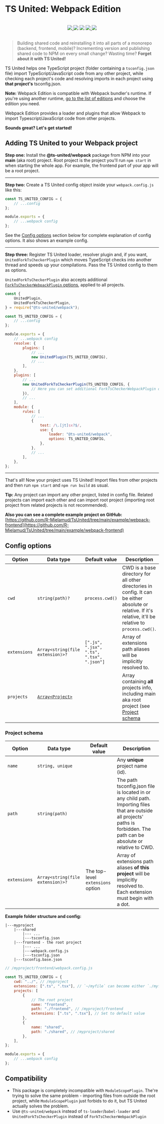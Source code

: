 # TS United: Webpack Edition

<br>
<div align="center">
    <a href="https://npmjs.com/package/@ts-united/webpack">
        <img src="https://badgen.net/npm/v/@ts-united/webpack">
    </a>
    <img src="https://badgen.net/packagephobia/install/@ts-united/webpack">
    <img src="https://badgen.net/badge/type%20declarations/included/blue?icon=typescript">
    <a href="https://github.com/R-Mielamud/TsUnited/blob/main/LICENSE">
        <img src="https://badgen.net/github/license/R-Mielamud/TsUnited">
    </a>
    <a href="https://github.com/R-Mielamud/TsUnited">
        <img src="https://badgen.net/badge/PRs/welcome!/green?icon=git">
    </a>
</div>
<br>

> Building shared code and reinstalling it into all parts of a monorepo (backend, frontend, mobile)? Incrementing version and publishing shared code to NPM on every small change? Wasting time? **Forget about it with TS United!**

TS United helps one TypeScript project (folder containing a `tsconfig.json` file) import TypeScript/JavaScript code from any other project, while checking each project's code and resolving imports in each project using **that project's** tsconfig.json.

**Note:** Webpack Edition is compatible with Webpack bundler's runtime. If you're using another runtime, [go to the list of editions](https://github.com/R-Mielamud/TsUnited#readme) and choose the edition you need.

Webpack Edition provides a loader and plugins that allow Webpack to import Typescript/JavaScript code from other projects.

**Sounds great? Let's get started!**

## Adding TS United to your Webpack project

**Step one:** Install the **@ts-united/webpack** package from NPM into your **main** (aka root) project. Root project is the project you'll run `npm start` in when starting the whole app. For example, the frontend part of your app will be a root project.

---

**Step two:** Create a TS United config object inside your `webpack.config.js` like this:

```javascript
const TS_UNITED_CONFIG = {
    // ...config
};

module.exports = {
    // ...webpack config
};
```

See the [Config options](#config-options) section below for complete explanation of config options. It also shows an example config.

---

**Step three:** Register TS United loader, resolver plugin and, if you want, `UnitedForkTsCheckerPlugin` which moves TypeScript checks into another thread and speeds up your compilations. Pass the TS United config to them as options.

`UnitedForkTsCheckerPlugin` also accepts additional [`ForkTsCheckerWebpackPlugin` options](https://www.npmjs.com/package/fork-ts-checker-webpack-plugin#options), applied to all projects.

```javascript
const {
    UnitedPlugin,
    UnitedForkTsCheckerPlugin,
} = require("@ts-united/webpack");

const TS_UNITED_CONFIG = {
    // ...config
};

module.exports = {
    // ...webpack config
    resolve: {
        plugins: [
            // ...
            new UnitedPlugin(TS_UNITED_CONFIG),
            // ...
        ],
    },
    plugins: [
        // ...
        new UnitedForkTsCheckerPlugin(TS_UNITED_CONFIG, {
            // Here you can set additional ForkTsCheckerWebpackPlugin options
        }),
        // ...
    ],
    module: {
        rules: [
            // ...
            {
                test: /\.[jt]sx?$/,
                use: {
                    loader: "@ts-united/webpack",
                    options: TS_UNITED_CONFIG,
                },
            },
            // ...
        ],
    },
};
```

---

That's all! Now your project uses TS United! Import files from other projects and then run `npm start` and `npm run build` as usual.

**Tip:** Any project can import any other project, listed in config file. Related projects can import each other and can import root project (importing root project from related projects is not recommended).

**Also you can see a complete example project on GitHub:** [https://github.com/R-Mielamud/TsUnited/tree/main/example/webpack-frontend](https://github.com/R-Mielamud/TsUnited/tree/main/example/webpack-frontend)

## <a id="config-options"></a>Config options

| Option       | Data type                           | Default value                             | Description                                                                                                                                                 |
| ------------ | ----------------------------------- | ----------------------------------------- | ----------------------------------------------------------------------------------------------------------------------------------------------------------- |
| `cwd`        | `string(path)?`                     | `process.cwd()`                           | CWD is a base directory for all other directories in config. It can be either absolute or relative. If it's relative, it'll be relative to `process.cwd()`. |
| `extensions` | `Array<string(file extension)>?`    | `[".js", ".jsx", ".ts", ".tsx", ".json"]` | Array of extensions path aliases will be implicitly resolved to.                                                                                            |
| `projects`   | [`Array<Project>`](#project-schema) |                                           | Array containing **all** projects info, including main aka root project (see [Project schema](#project-schema)                                              |

### <a id="project-schema"></a>Project schema

| Option       | Data type                        | Default value                     | Description                                                                                                                                                                  |
| ------------ | -------------------------------- | --------------------------------- | ---------------------------------------------------------------------------------------------------------------------------------------------------------------------------- |
| `name`       | `string, unique`                 |                                   | Any **unique** project name (id).                                                                                                                                            |
| `path`       | `string(path)`                   |                                   | The path tsconfig.json file is located in or any child path. Importing files that are outside all projects' paths is forbidden. The path can be absolute or relative to CWD. |
| `extensions` | `Array<string(file extension)>?` | The top-level `extensions` option | Array of extensions path aliases **of this project** will be implicitly resolved to. Each extension must begin with a dot.                                                   |

**Example folder structure and config:**

```
|---myproject
    |---shared
        |--- ...
        |---tsconfig.json
    |---frontend - the root project
        |--- ...
        |---webpack.config.js
        |---tsconfig.json
    |---tsconfig.base.json
```

```javascript
// /myproject/frontend/webpack.config.js

const TS_UNITED_CONFIG = {
    cwd: "../", // /myproject
    extensions: [".ts", ".tsx"], // `~/myfile` can become either `./myfile.ts` or `./myfile.tsx`
    projects: [
        {
            // The root project
            name: "frontend",
            path: "./frontend", // /myproject/frontend
            extensions: [".ts", ".tsx"], // Set to default value
        },
        {
            name: "shared",
            path: "./shared", // /myproject/shared
        },
    ],
};

module.exports = {
    // ...webpack config
};
```

## Compatibility

-   This package is completely incompatible with `ModuleScopePlugin`. The're trying to solve the same problem - importing files from outside the root project, while `ModuleScopePlugin` just forbids to do it, but TS United actually solves the problem.
-   Use `@ts-united/webpack` instead of `ts-loader`/`babel-loader` and `UnitedForkTsCheckerPlugin` instead of `ForkTsCheckerWebpackPlugin`
